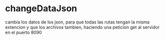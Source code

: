 # changeDataJson
cambia los datos de los json, para que todas las rutas tengan la misma extencion y que los archivos tambien, haciendo una peticion get al servidor en el puerto 8090

